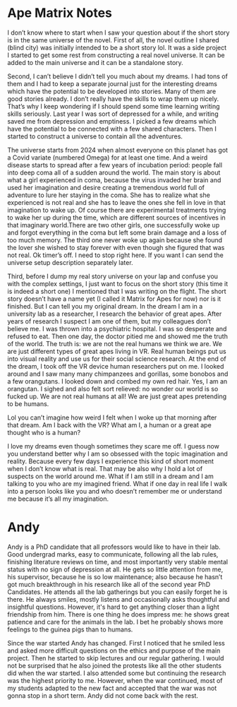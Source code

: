 # Ape Matrix Notes

I don’t know where to start when I saw your question about if the short story is in the same universe of the novel. 
First of all, the novel outline I shared (blind city) was initially intended to be a short story lol. It was a side project I started to get some rest from constructing a real novel universe. It can be added to the main universe and it can be a standalone story.


Second, I can’t believe I didn’t tell you much about my dreams. I had tons of them and I had to keep a separate journal just for the interesting dreams which have the potential to be developed into stories. Many of them are good stories already. I don’t really have the skills to wrap them up nicely. That’s why I keep wondering if I should spend some time learning writing skills seriously. Last year I was sort of depressed for a while, and writing saved me from depression and emptiness. I picked a few dreams which have the potential to be connected with a few shared characters. Then I started to construct a universe to contain all the adventures.


The universe starts from 2024 when almost everyone on this planet has got a Covid variate (numbered Omega) for at least one time. And a weird disease starts to spread after a few years of incubation period: people fall into deep coma all of a sudden around the world. The main story is about what a girl experienced in coma, because the virus invaded her brain and used her imagination and desire creating a tremendous world full of adventure to lure her staying in the coma. She has to realize what she experienced is not real and she has to leave the ones she fell in love in that imagination to wake up. Of course there are experimental treatments trying to wake her up during the time, which are different sources of incentives in that imaginary world.There are two other girls, one successfully woke up and forgot everything in the coma but left some brain damage and a loss of too much memory. The third one never woke up again because she found the lover she wished to stay forever with even though she figured that was not real.  Ok timer’s off. I need to stop right here. If you want I can send the universe setup description separately later.



Third, before I dump my real story universe on your lap and confuse you with the complex settings, I just want to focus on the short story (this time it is indeed a short one) I mentioned that I was writing on the flight. The short story doesn’t have a name yet (I called it Matrix for Apes for now) nor is it finished. But I can tell you my original dream. 
In the dream I am in a university lab as a researcher, I research the behavior of great apes. After years of research I suspect I am one of them, but my colleagues don’t believe me. I was thrown into a psychiatric hospital. I was so desperate and refused to eat. Then one day, the doctor pitied me and showed me the truth of the world. The truth is: we are not the real humans we think we are. We are just different types of great apes living in VR. Real human beings put us into visual reality and use us for their social science research. At the end of the dream, I took off the VR device human researchers put on me. I looked around and I saw many many chimpanzees and gorillas, some bonobos and a few orangutans. I looked down and combed my own red hair. Yes, I am an orangutan. I sighed and also felt sort relieved: no wonder our world is so fucked up. We are not real humans at all! We are just great apes pretending to be humans.


Lol you can’t imagine how weird I felt when I woke up that morning after that dream. Am I back with the VR? What am I, a human or a great ape thought who is a human?


I love my dreams even though sometimes they scare me off. I guess now you understand better why I am so obsessed with the topic imagination and reality. Because every few days I experience this kind of short moment when I don’t know what is real. That may be also why I hold a lot of suspects on the world around me. What if I am still in a dream and I am talking to you who are my imagined friend. What if one day in real life I walk into a person looks like you and who doesn’t remember me or understand me because it’s all my imagination.






# Andy

Andy is a PhD candidate that all professors would like to have in their lab. Good undergrad marks, easy to communicate, following all the lab rules, finishing literature reviews on time, and most importantly very stable mental status with no sign of depression at all. He gets so little attention from me, his supervisor, because he is so low maintenance; also because he hasn’t got much breakthrough in his research like all of the second year PhD Candidates. 
He attends all the lab gatherings but you can easily forget he is there. He always smiles, mostly listens and occasionally asks thoughtful and insightful questions. However, it's hard to get anything closer than a light friendship from him. There is one thing he does impress me: he shows great patience and care for the animals in the lab. I bet he probably shows more feelings to the guinea pigs than to humans.


Since the war started Andy has changed. First I noticed that he smiled less and asked more difficult questions on the ethics and purpose of the main project. Then he started to skip lectures and our regular gathering. I would not be surprised that he also joined the protests like all the other students did when the war started. I also attended some but continuing the research was the highest priority to me. 
However, when the war continued, most of my students adapted to the new fact and accepted that the war was not gonna stop in a short term. Andy did not come back with the rest.
